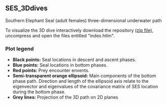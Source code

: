 ## SES_3Ddives
Southern Elephant Seal (adult females) three-dimensional underwater path

To visualize the 3D dive interactively download the repository [(zip file)](https://github.com/SESman/SES_3Ddives/archive/master.zip), uncompress and open the files entitled "index.htlm".

### Plot legend

  * **Black points:** Seal locations in descent and ascent phases.
  * **Blue points:** Seal locations in bottom phases.
  * **Red points:** Prey encounter envents.
  * **Semi-transparent orange ellipsoid:** Main components of the bottom phase path. Direction and length of the ellipsoid axis relate to the eigenvector and eigenvalues of the covariance matrix of SES location during the bottom phase.
  * **Grey lines:** Projection of the 3D path on 2D planes
